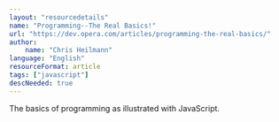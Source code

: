 ```yaml
---
layout: "resourcedetails"
name: "Programming--The Real Basics!"
url: "https://dev.opera.com/articles/programming-the-real-basics/"
author:
    name: "Chris Heilmann"
language: "English"
resourceFormat: article
tags: ["javascript"]
descNeeded: true
---
```


The basics of programming as illustrated with JavaScript.